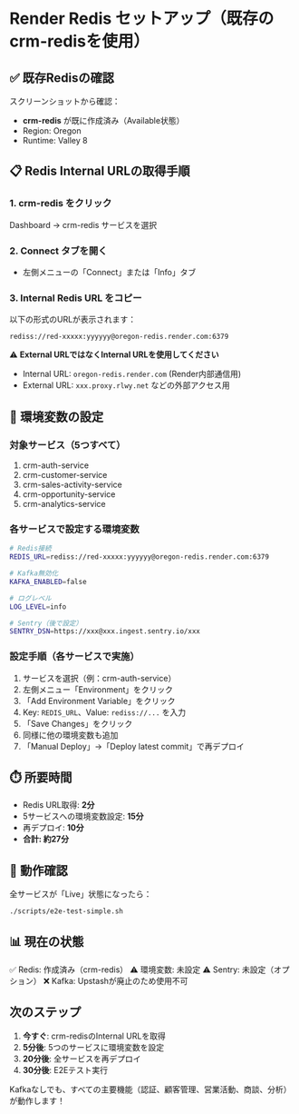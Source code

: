 # Render Redis セットアップ（既存のcrm-redisを使用）

## ✅ 既存Redisの確認

スクリーンショットから確認：
- **crm-redis** が既に作成済み（Available状態）
- Region: Oregon
- Runtime: Valley 8

## 📋 Redis Internal URLの取得手順

### 1. crm-redis をクリック
Dashboard → crm-redis サービスを選択

### 2. Connect タブを開く
- 左側メニューの「Connect」または「Info」タブ

### 3. Internal Redis URL をコピー
以下の形式のURLが表示されます：
```
rediss://red-xxxxx:yyyyyy@oregon-redis.render.com:6379
```

⚠️ **External URLではなくInternal URLを使用してください**
- Internal URL: `oregon-redis.render.com` (Render内部通信用)
- External URL: `xxx.proxy.rlwy.net` などの外部アクセス用

## 🔧 環境変数の設定

### 対象サービス（5つすべて）
1. crm-auth-service
2. crm-customer-service
3. crm-sales-activity-service
4. crm-opportunity-service
5. crm-analytics-service

### 各サービスで設定する環境変数

```bash
# Redis接続
REDIS_URL=rediss://red-xxxxx:yyyyyy@oregon-redis.render.com:6379

# Kafka無効化
KAFKA_ENABLED=false

# ログレベル
LOG_LEVEL=info

# Sentry（後で設定）
SENTRY_DSN=https://xxx@xxx.ingest.sentry.io/xxx
```

### 設定手順（各サービスで実施）

1. サービスを選択（例：crm-auth-service）
2. 左側メニュー「Environment」をクリック
3. 「Add Environment Variable」をクリック
4. Key: `REDIS_URL`、Value: `rediss://...` を入力
5. 「Save Changes」をクリック
6. 同様に他の環境変数も追加
7. 「Manual Deploy」→「Deploy latest commit」で再デプロイ

## ⏱️ 所要時間

- Redis URL取得: **2分**
- 5サービスへの環境変数設定: **15分**
- 再デプロイ: **10分**
- **合計: 約27分**

## 🧪 動作確認

全サービスが「Live」状態になったら：

```bash
./scripts/e2e-test-simple.sh
```

## 📊 現在の状態

✅ Redis: 作成済み（crm-redis）
⚠️ 環境変数: 未設定
⚠️ Sentry: 未設定（オプション）
❌ Kafka: Upstashが廃止のため使用不可

## 次のステップ

1. **今すぐ**: crm-redisのInternal URLを取得
2. **5分後**: 5つのサービスに環境変数を設定
3. **20分後**: 全サービスを再デプロイ
4. **30分後**: E2Eテスト実行

Kafkaなしでも、すべての主要機能（認証、顧客管理、営業活動、商談、分析）が動作します！
